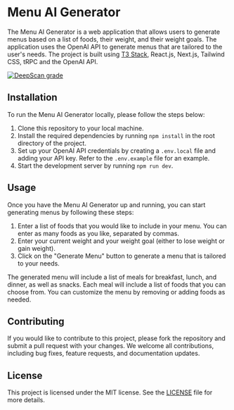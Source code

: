 # Menu AI Generator

The Menu AI Generator is a web application that allows users to generate menus based on a list of foods, their weight, and their weight goals. The application uses the OpenAI API to generate menus that are tailored to the user's needs. The project is built using [T3 Stack](https://create.t3.gg/), React.js, Next.js, Tailwind CSS, tRPC and the OpenAI API.

[![DeepScan grade](https://deepscan.io/api/teams/21123/projects/24543/branches/757838/badge/grade.svg)](https://deepscan.io/dashboard#view=project&tid=21123&pid=24543&bid=757838)

## Installation

To run the Menu AI Generator locally, please follow the steps below:

1. Clone this repository to your local machine.
2. Install the required dependencies by running `npm install` in the root directory of the project.
3. Set up your OpenAI API credentials by creating a `.env.local` file and adding your API key. Refer to the `.env.example` file for an example.
4. Start the development server by running `npm run dev`.

## Usage

Once you have the Menu AI Generator up and running, you can start generating menus by following these steps:

1. Enter a list of foods that you would like to include in your menu. You can enter as many foods as you like, separated by commas.
2. Enter your current weight and your weight goal (either to lose weight or gain weight).
3. Click on the "Generate Menu" button to generate a menu that is tailored to your needs.

The generated menu will include a list of meals for breakfast, lunch, and dinner, as well as snacks. Each meal will include a list of foods that you can choose from. You can customize the menu by removing or adding foods as needed.

## Contributing

If you would like to contribute to this project, please fork the repository and submit a pull request with your changes. We welcome all contributions, including bug fixes, feature requests, and documentation updates.

## License

This project is licensed under the MIT license. See the [LICENSE](https://github.com/alexarevalo9/menu-ai/blob/main/LICENSE) file for more details.
